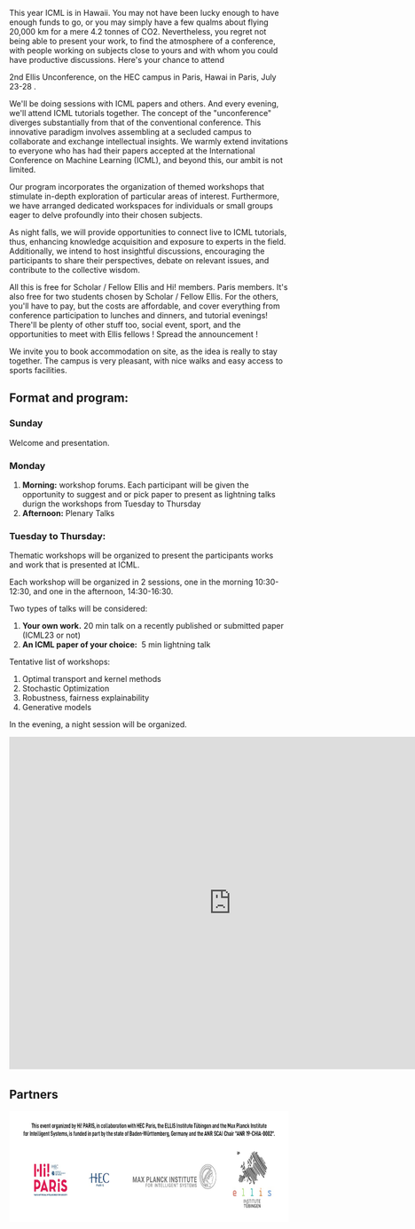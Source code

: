 
This year ICML is in Hawaii. You may not have been lucky enough to have enough funds to go, or you may simply have a few qualms about flying 20,000 km for a mere 4.2 tonnes of CO2. Nevertheless, you regret not being able to present your work, to find the atmosphere of a conference, with people working on subjects close to yours and with whom you could have productive discussions. Here's your chance to attend

2nd Ellis Unconference, on the HEC campus in Paris, Hawai in Paris, July 23-28 .

We'll be doing sessions with ICML papers and others. And every evening, we'll attend ICML tutorials together. The concept of the "unconference" diverges substantially from that of the conventional conference. This innovative paradigm involves assembling at a secluded campus to collaborate and exchange intellectual insights. We warmly extend invitations to everyone who has had their papers accepted at the International Conference on Machine Learning (ICML), and beyond this, our ambit is not limited.

Our program incorporates the organization of themed workshops that stimulate in-depth  exploration of particular areas of interest. Furthermore, we have arranged dedicated workspaces for individuals or small groups eager to delve profoundly into their chosen subjects.

As night falls, we will provide opportunities to connect live to ICML tutorials, thus, enhancing knowledge acquisition and exposure to experts in the field. Additionally, we intend to host insightful discussions, encouraging the participants to share their perspectives, debate on relevant issues, and contribute to the collective wisdom.

All this is free for Scholar / Fellow Ellis and Hi! members. Paris members. It's also free for two students chosen by Scholar / Fellow Ellis. For the others, you'll have to pay, but the costs are affordable, and cover everything from conference participation to lunches and dinners, and tutorial evenings! There'll be plenty of other stuff too, social event, sport, and the opportunities to meet with Ellis fellows ! Spread the announcement !

We invite you to book accommodation on site, as the idea is really to stay
together. The campus is very pleasant, with nice walks and easy access to sports
facilities.


## Format and program:

### Sunday
Welcome and presentation.

### Monday
1. **Morning:** workshop forums. Each participant will be given the opportunity to suggest and or pick paper to present as lightning talks durign the workshops from Tuesday to  Thursday
2. **Afternoon:** Plenary Talks

### Tuesday to Thursday:
Thematic workshops will be organized to present the participants works and work that is presented at ICML.

Each workshop will be organized in 2 sessions, one in the morning 10:30-12:30, and one in the afternoon, 14:30-16:30.

Two types of talks will be considered:
1. **Your own work.** 20 min talk on a recently published or submitted paper (ICML23 or not)
2. **An ICML paper of your choice:**  5 min lightning talk

Tentative list of workshops:
1. Optimal transport and kernel methods
2. Stochastic Optimization
3. Robustness, fairness explainability
4. Generative models

In the evening, a night session will be organized.


<iframe src="https://calendar.google.com/calendar/embed?height=600&wkst=1&bgcolor=%23ffffff&ctz=Europe%2FParis&mode=WEEK&title=ELLIS%20Unconference%202023&showNav=1&hl=en&src=ZTA4ODZjZDcwMmQ0Njg5YzE0MDZmZDQxOWVjMjI3Yjg5MGM3M2U4NmQ0OTcyYzYxYTRiYTgzNTI3YjA0MDAyMkBncm91cC5jYWxlbmRhci5nb29nbGUuY29t&color=%239E69AF&dates=20230723/20230729" width="800" height="600" frameborder="0" scrolling="no"></iframe>



## Partners

<img src="imgs/footer.jpg" alt="Hi Paris" style="height:200px;">

